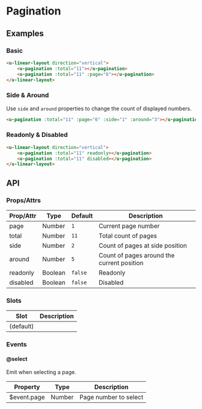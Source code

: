 # Pagination

## Examples
### Basic

``` html
<u-linear-layout direction="vertical">
    <u-pagination :total="11"></u-pagination>
    <u-pagination :total="11" :page="6"></u-pagination>
</u-linear-layout>
```

### Side & Around

Use `side` and `around` properties to change the count of displayed numbers.

``` html
<u-pagination :total="11" :page="6" :side="1" :around="3"></u-pagination>
```

### Readonly & Disabled

``` html
<u-linear-layout direction="vertical">
    <u-pagination :total="11" readonly></u-pagination>
    <u-pagination :total="11" disabled></u-pagination>
</u-linear-layout>
```

## API
### Props/Attrs

| Prop/Attr | Type | Default | Description |
| --------- | ---- | ------- | ----------- |
| page | Number | `1` | Current page number |
| total | Number | `11` | Total count of pages |
| side | Number | `2` | Count of pages at side position |
| around | Number | `5` | Count of pages around the current position |
| readonly | Boolean | `false` | Readonly |
| disabled | Boolean | `false` | Disabled |

### Slots

| Slot | Description |
| ---- | ----------- |
| (default) | |

### Events

#### @select

Emit when selecting a page.

| Property | Type | Description |
| -------- | ---- | ----------- |
| $event.page | Number | Page number to select |
